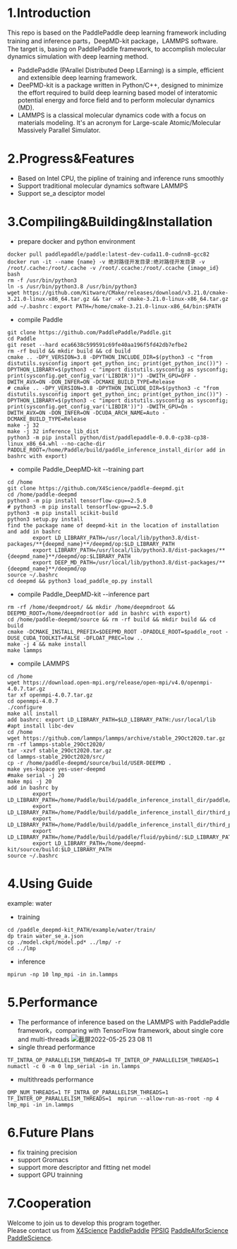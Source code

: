 # 1.Introduction
This repo is based on the PaddlePaddle deep learning framework including training and inference parts，DeepMD-kit package，LAMMPS software. The target is, basing on PaddlePaddle framework, to accomplish molecular dynamics simulation with deep learning method.
- PaddlePaddle (PArallel Distributed Deep LEarning) is a simple, efficient and extensible deep learning framework.
- DeePMD-kit is a package written in Python/C++, designed to minimize the effort required to build deep learning based model of interatomic potential energy and force field and to perform molecular dynamics (MD).
- LAMMPS is a classical molecular dynamics code with a focus on materials modeling. It's an acronym for Large-scale Atomic/Molecular Massively Parallel Simulator.

# 2.Progress&Features
- Based on Intel CPU, the pipline of training and inference runs smoothly
- Support traditional molecular dynamics software LAMMPS
- Support se_a desciptor model

# 3.Compiling&Building&Installation
- prepare docker and python environment
```
docker pull paddlepaddle/paddle:latest-dev-cuda11.0-cudnn8-gcc82 
docker run -it --name {name} -v 绝对路径开发目录:绝对路径开发目录 -v /root/.cache:/root/.cache -v /root/.ccache:/root/.ccache {image_id} bash 
rm -f /usr/bin/python3
ln -s /usr/bin/python3.8 /usr/bin/python3
wget https://github.com/Kitware/CMake/releases/download/v3.21.0/cmake-3.21.0-linux-x86_64.tar.gz && tar -xf cmake-3.21.0-linux-x86_64.tar.gz
add ~/.bashrc：export PATH=/home/cmake-3.21.0-linux-x86_64/bin:$PATH
```

- compile Paddle
```
git clone https://github.com/PaddlePaddle/Paddle.git
cd Paddle  
git reset --hard eca6638c599591c69fe40aa196f5fd42db7efbe2  
rm -rf build && mkdir build && cd build  
cmake .. -DPY_VERSION=3.8 -DPYTHON_INCLUDE_DIR=$(python3 -c "from distutils.sysconfig import get_python_inc; print(get_python_inc())") -DPYTHON_LIBRARY=$(python3 -c "import distutils.sysconfig as sysconfig; print(sysconfig.get_config_var('LIBDIR'))") -DWITH_GPU=OFF -DWITH_AVX=ON -DON_INFER=ON -DCMAKE_BUILD_TYPE=Release  
# cmake .. -DPY_VERSION=3.8 -DPYTHON_INCLUDE_DIR=$(python3 -c "from distutils.sysconfig import get_python_inc; print(get_python_inc())") -DPYTHON_LIBRARY=$(python3 -c "import distutils.sysconfig as sysconfig; print(sysconfig.get_config_var('LIBDIR'))") -DWITH_GPU=On -DWITH_AVX=ON -DON_INFER=ON -DCUDA_ARCH_NAME=Auto -DCMAKE_BUILD_TYPE=Release
make -j 32  
make -j 32 inference_lib_dist  
python3 -m pip install python/dist/paddlepaddle-0.0.0-cp38-cp38-linux_x86_64.whl --no-cache-dir
PADDLE_ROOT=/home/Paddle/build/paddle_inference_install_dir(or add in bashrc with export)
```
- compile Paddle_DeepMD-kit --training part 
```
cd /home
git clone https://github.com/X4Science/paddle-deepmd.git
cd /home/paddle-deepmd
python3 -m pip install tensorflow-cpu==2.5.0
# python3 -m pip install tensorflow-gpu==2.5.0
python3 -m pip install scikit-build
python3 setup.py install
find the package name of deepmd-kit in the location of installation and add in bashrc
        export LD_LIBRARY_PATH=/usr/local/lib/python3.8/dist-packages/**{deepmd_name}**/deepmd/op:$LD_LIBRARY_PATH
        export LIBRARY_PATH=/usr/local/lib/python3.8/dist-packages/**{deepmd_name}**/deepmd/op:$LIBRARY_PATH
        export DEEP_MD_PATH=/usr/local/lib/python3.8/dist-packages/**{deepmd_name}**/deepmd/op
source ~/.bashrc
cd deepmd && python3 load_paddle_op.py install
```

- compile Paddle_DeepMD-kit --inference part 
```
rm -rf /home/deepmdroot/ && mkdir /home/deepmdroot && DEEPMD_ROOT=/home/deepmdroot(or add in bashrc with export)
cd /home/paddle-deepmd/source && rm -rf build && mkdir build && cd build
cmake -DCMAKE_INSTALL_PREFIX=$DEEPMD_ROOT -DPADDLE_ROOT=$paddle_root -DUSE_CUDA_TOOLKIT=FALSE -DFLOAT_PREC=low ..
make -j 4 && make install
make lammps
```
- compile LAMMPS
```
cd /home
wget https://download.open-mpi.org/release/open-mpi/v4.0/openmpi-4.0.7.tar.gz
tar xf openmpi-4.0.7.tar.gz
cd openmpi-4.0.7
./configure
make all install
add bashrc: export LD_LIBRARY_PATH=$LD_LIBRARY_PATH:/usr/local/lib
#apt install libc-dev
cd /home
wget https://github.com/lammps/lammps/archive/stable_29Oct2020.tar.gz
rm -rf lammps-stable_29Oct2020/
tar -xzvf stable_29Oct2020.tar.gz
cd lammps-stable_29Oct2020/src/
cp -r /home/paddle-deepmd/source/build/USER-DEEPMD .
make yes-kspace yes-user-deepmd
#make serial -j 20
make mpi -j 20
add in bashrc by
        export LD_LIBRARY_PATH=/home/Paddle/build/paddle_inference_install_dir/paddle/lib:$LD_LIBRARY_PATH
        export LD_LIBRARY_PATH=/home/Paddle/build/paddle_inference_install_dir/third_party/install/mkldnn/lib:$LD_LIBRARY_PATH
        export LD_LIBRARY_PATH=/home/Paddle/build/paddle_inference_install_dir/third_party/install/mklml/lib:$LD_LIBRARY_PATH
        export LD_LIBRARY_PATH=/home/Paddle/build/paddle/fluid/pybind/:$LD_LIBRARY_PATH
        export LD_LIBRARY_PATH=/home/deepmd-kit/source/build:$LD_LIBRARY_PATH
source ~/.bashrc
```
# 4.Using Guide
example: water
- training
```
cd /paddle_deepmd-kit_PATH/example/water/train/
dp train water_se_a.json
cp ./model.ckpt/model.pd* ../lmp/ -r
cd ../lmp
```
- inference
```
mpirun -np 10 lmp_mpi -in in.lammps
```


# 5.Performance
- The performance of inference based on the LAMMPS with PaddlePaddle framework，comparing with TensorFlow framework, about single core and multi-threads
![截屏2022-05-25 23 08 11](https://user-images.githubusercontent.com/50223303/170295703-32e18058-aff9-4368-93cd-38a1ed787e8a.png)
- single thread performance
```
TF_INTRA_OP_PARALLELISM_THREADS=8 TF_INTER_OP_PARALLELISM_THREADS=1 numactl -c 0 -m 0 lmp_serial -in in.lammps
```
- multithreads performance
```
OMP_NUM_THREADS=1 TF_INTRA_OP_PARALLELISM_THREADS=1 TF_INTER_OP_PARALLELISM_THREADS=1  mpirun --allow-run-as-root -np 4 lmp_mpi -in in.lammps
```  
# 6.Future Plans
- fix training precision
- support Gromacs
- support more descriptor and fitting net model
- support GPU trainning

# 7.Cooperation
Welcome to join us to develop this program together.  
Please contact us from [X4Science](https://github.com/X4Science) [PaddlePaddle](https://www.paddlepaddle.org.cn) [PPSIG](https://www.paddlepaddle.org.cn/sig) [PaddleAIforScience](https://www.paddlepaddle.org.cn/science) [PaddleScience](https://github.com/PaddlePaddle/PaddleScience).
